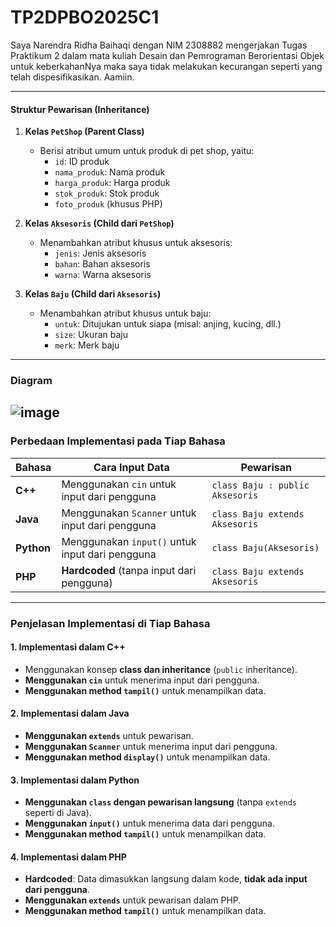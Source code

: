 # TP2DPBO2025C1

Saya Narendra Ridha Baihaqi dengan NIM 2308882 mengerjakan Tugas Praktikum 2 dalam mata kuliah Desain dan Pemrograman Berorientasi Objek untuk keberkahanNya maka saya tidak melakukan kecurangan seperti yang telah dispesifikasikan. Aamiin.

---

#### **Struktur Pewarisan (Inheritance)**
1. **Kelas `PetShop` (Parent Class)**
   - Berisi atribut umum untuk produk di pet shop, yaitu:  
     - `id`: ID produk  
     - `nama_produk`: Nama produk  
     - `harga_produk`: Harga produk  
     - `stok_produk`: Stok produk  
     - `foto_produk` (khusus PHP)  

2. **Kelas `Aksesoris` (Child dari `PetShop`)**
   - Menambahkan atribut khusus untuk aksesoris:
     - `jenis`: Jenis aksesoris  
     - `bahan`: Bahan aksesoris  
     - `warna`: Warna aksesoris  

3. **Kelas `Baju` (Child dari `Aksesoris`)**
   - Menambahkan atribut khusus untuk baju:
     - `untuk`: Ditujukan untuk siapa (misal: anjing, kucing, dll.)  
     - `size`: Ukuran baju  
     - `merk`: Merk baju  

---
### **Diagram** ###
![image](https://github.com/user-attachments/assets/dda4886b-6718-4f55-927b-18e7a2efa586)
---
### **Perbedaan Implementasi pada Tiap Bahasa**
| Bahasa | Cara Input Data | Pewarisan |
|--------|---------------|-----------|
| **C++** | Menggunakan `cin` untuk input dari pengguna | `class Baju : public Aksesoris` |
| **Java** | Menggunakan `Scanner` untuk input dari pengguna | `class Baju extends Aksesoris` |
| **Python** | Menggunakan `input()` untuk input dari pengguna | `class Baju(Aksesoris)` |
| **PHP** | **Hardcoded** (tanpa input dari pengguna) | `class Baju extends Aksesoris` |

---

### **Penjelasan Implementasi di Tiap Bahasa**

#### **1. Implementasi dalam C++**
- Menggunakan konsep **class dan inheritance** (`public` inheritance).
- **Menggunakan `cin`** untuk menerima input dari pengguna.
- **Menggunakan method `tampil()`** untuk menampilkan data.

#### **2. Implementasi dalam Java**
- **Menggunakan `extends`** untuk pewarisan.
- **Menggunakan `Scanner`** untuk menerima input dari pengguna.
- **Menggunakan method `display()`** untuk menampilkan data.

#### **3. Implementasi dalam Python**
- **Menggunakan `class` dengan pewarisan langsung** (tanpa `extends` seperti di Java).
- **Menggunakan `input()`** untuk menerima data dari pengguna.
- **Menggunakan method `tampil()`** untuk menampilkan data.

#### **4. Implementasi dalam PHP**
- **Hardcoded**: Data dimasukkan langsung dalam kode, **tidak ada input dari pengguna**.
- **Menggunakan `extends`** untuk pewarisan dalam PHP.
- **Menggunakan method `tampil()`** untuk menampilkan data.

